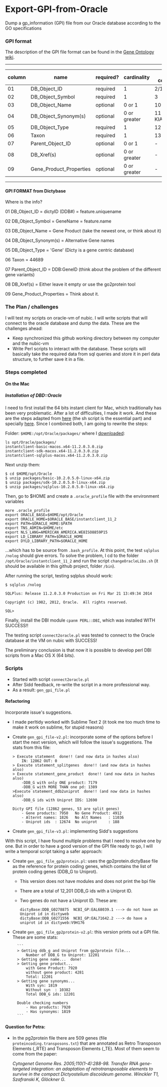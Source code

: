 Export-GPI-from-Oracle
======================

Dump a gp_information (GPI) file from our Oracle database according to the GO specifications


### GPI format

The description of the GPI file format can be found in the [Gene Ontology wiki](http://wiki.geneontology.org/index.php/Final_GPAD_and_GPI_file_format).

***
column | name                    | required? | cardinality  | GAF column  | Example for UniProt | Example for WormBase
-------| ----------------        | --------- | -----------  |  ---------  |  ------------------ | --------------------
01     | DB_Object_ID            | required  | 1            | 2/17        | Q4VCS5-1            | WBGene00000035
02     | DB_Object_Symbol        | required  | 1            | 3           | AMOT                | ace-1
03     | DB_Object_Name          | optional  | 0 or 1       | 10          | Angiomotin
04     | DB_Object_Synonym(s)    | optional  | 0 or greater | 11 KIAA1071 | AMOT                | ACE1
05     | DB_Object_Type          | required  | 1            | 12          | protein             | gene
06     | Taxon                   | required  | 1            | 13          | taxon:9606          | taxon:6239
07     | Parent_Object_ID        | optional  | 0 or 1       | -           | UniProtKB:Q4VCS5    | WB:WBGene00000035
08     | DB_Xref(s)              | optional  | 0 or greater | -           | -                   | UniProtKB:P38433
09     | Gene_Product_Properties | optional  | 0 or greater | -           | See Note 4 below	
***

#### GPI FORMAT from Dictybase
Where is the info?


01 DB_Object_ID = dictyID (DDB#) = feature.uniquename

02 DB_Object_Symbol = GeneName = feature.name

03 DB_Object_Name = Gene Product (take the newest one, or think about it)

04 DB_Object_Synonym(s) = Alternative Gene names

05 DB_Object_Type = 'Gene' (Dicty is a gene centric database)

06 Taxon = 44689

07 Parent_Object_ID = DDB:GeneID (think about the problem of the different gene variants)

08 DB_Xref(s) = Either leave it empty or use the go2protein tool

09 Gene_Product_Properties = Think about it.


### The Plan / challenges

I will test my scripts on oracle-vm of nubic. I will write scripts that will connect to the oracle database and dump the data. These are the challenges ahead:

* Keep synchronized this github working directory between my computer and the nubic-vm
* Write Perl scripts to interact with the database. These scripts will basically take the required data from sql queries and store it in perl data structure, to further save it in a file.

### Steps completed


#### On the Mac

##### Installation of DBD::Oracle 

I need to first install the 64 bits instant client for Mac, which traditionally has been very problematic. After a lot of difficulties, I made it work. And these are the steps adapted from [here](http://blog.caseylucas.com/tag/oracle-sqlplus/) (the sh script is the essential part) and specially [here](http://blog.g14n.info/2013/07/how-to-install-dbdoracle.html). Since I combined both, I am going to rewrite the steps:

Folder: ``$HOME:/opt/Oracle/packages/`` where I [downloaded](http://www.oracle.com/technetwork/topics/intel-macsoft-096467.html):

```
ls opt/Oracle/packages/
instantclient-basic-macos.x64-11.2.0.3.0.zip   
instantclient-sdk-macos.x64-11.2.0.3.0.zip     
instantclient-sqlplus-macos.x64-11.2.0.3.0.zip
```

Next unzip them:

```
$ cd $HOME/opt/Oracle
$ unzip packages/basic-10.2.0.5.0-linux-x64.zip
$ unzip packages/sdk-10.2.0.5.0-linux-x64.zip
$ unzip packages/sqlplus-10.2.0.5.0-linux-x64.zip
```

Then, go to $HOME and create a ``.oracle_profile`` file with the environment variables 

```
more .oracle_profile
export ORACLE_BASE=$HOME/opt/Oracle
export ORACLE_HOME=$ORACLE_BASE/instantclient_11_2
export PATH=$ORACLE_HOME:$PATH
export TNS_ADMIN=$HOME/etc
export NLS_LANG=AMERICAN_AMERICA.WE8ISO8859P15
export LD_LIBRARY_PATH=$ORACLE_HOME
export DYLD_LIBRARY_PATH=$ORACLE_HOME
```

...which has to be source from ``.bash_profile``. At this point, the test ``sqlplus /nolog`` should give errors. To solve the problem, I cd to the folder ``/opt/Oracle/instantclient_11_2`` and run the script ``changeOracleLibs.sh`` (it should be available in this github project, folder ``/bin``).

After running the script, testing sqlplus should work:

```
$ sqlplus /nolog

SQLPlus: Release 11.2.0.3.0 Production on Fri Mar 21 13:49:34 2014

Copyright (c) 1982, 2012, Oracle.  All rights reserved.

SQL>

```

Finally, install the DBI module ``cpanm PERL::DBI``, which was installed WITH SUCCESS!!

The testing script ``connect2oracle.pl`` was tested to connect to the Oracle database at the VM on nubic with SUCCESS!

The preliminary conclusion is that now it is possible to develop perl DBI scripts from a Mac OS X (64 bits).

### Scripts
* Started with script ``connect2oracle.pl``
* After Sidd feedback, re-write the script in a more professional way. 
* As a result: ``gen_gpi_file.pl``

#### Refactoring
Incorporate issue's suggestions. 

* I made perltidy worked with Sublime Text 2 (it took me too much time to make it work on sublime, for stupid reasons)

* Create ``gen_gpi_file-v2.pl``: incorporate some of the options before I start the next version, which will follow the issue's suggestions. The stats from this file:

	```
	> Execute statement  done!! (and now data in hashes also)
		IN: 12862 OUT: 0
	> Execute statement_splitgenes  done!! (and now data in hashes also)
	> Execute statement_gene_product  done!! (and now data in hashes also)
		-DDB_G with only ONE product: 7179
		-DDB_G with MORE THAN one pd: 1389
	>Execute statement_ddb2uniprot  done!! (and now data in hashes also)
		-DDB_G ids with Uniprot IDS: 12690

	Dicty GPI file (12862 genes, 53 are split genes)
		- Gene products: 7950 	No Gene Product: 4912
		- Alternt names: 1826 	No Alt Names   : 11036
		- Uniprot ids  : 12674 	No uniprot     : 188
	```

* Create ``gen_gpi_file-v3.pl``: implementing Sidd's suggestions

With this script, I have found multiple problems that I need to resolve one by one. But in order to have a good version of the GPI file ready to go, I will write a temporal script taking a safer approach:

* Create ``gen_gpi_file_gp2protein.pl``: uses the gp2protein.dictyBase file as the reference for protein coding genes, which contains the list of protein coding genes (DDB_G to Uniprot).
	* This version does not have modules and does not print the bpi file 
	* There are a total of 12,201 DDB_G ids with a Uniprot ID.
	* Two genes do not have a Uniprot ID. These are: 
	
		```
		dictyBase:DDB_G0278875	NCBI_GP:EAL68039.1 ---> do not have an Uniprot id in dictyweb
		dictyBase:DDB_G0271556	NCBI_GP:EAL71642.2 ---> do have a uniprot id in dictyweb:V9H176 
		```
* Create ``gen_gpi_file_gp2protein-v2.pl``: this version prints out a GPI file. These are some stats:
	
		```
		> Getting ddb_g and Uniprot from gp2protein file...
			Number of DDB_G to Uniprot: 12201
		> Getting gene name...  done!
		> Getting gene product...
			with Gene Product: 7920
			without gene product: 4281
			Total: 12201
		> Getting gene synonyms...
			With syn: 1819
			Without syn  : 10382
			Total DDB_G ids: 12201

		Double checking numbers
			- Has products: 7920
			- Has synonyms: 1819
		```


#### Question for Petra:

- In the pg2protein file there are 509 genes (file ``proteincoding.transposons.txt``) that are annotated as Retro Transposon Elements (\_RTE) and Transposon Elements (\_TE). Most of them seem to come from the paper: 

	*Cytogenet Genome Res. 2005;110(1-4):288-98. Transfer RNA gene-targeted integration: an adaptation of retrotransposable elements to survive in the compact Dictyostelium discoideum genome. Winckler T1, Szafranski K, Glöckner G.*

~~~Is this ok?~~ Never mind. I read the paper and of course that these annotations make sense: the encode for reverse retrotranscriptase and transposase, depending on the mechanism of transposition. 




